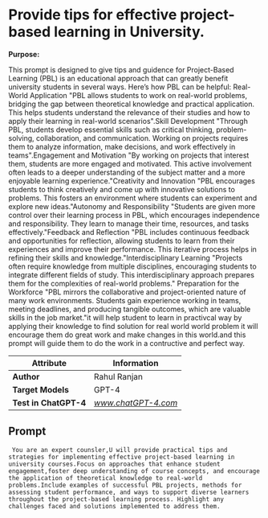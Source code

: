 # Provide tips for effective project-based learning in University.

**Purpose:**

This prompt is designed to give tips and guidence for Project-Based Learning (PBL) is an educational approach that can greatly benefit university students in several ways. Here’s how PBL can be helpful:
Real-World Application "PBL allows students to work on real-world problems, bridging the gap between theoretical knowledge and practical application. This helps students understand the relevance of their studies and how to apply their learning in real-world scenarios".Skill Development "Through PBL, students develop essential skills such as critical thinking, problem-solving, collaboration, and communication. Working on projects requires them to analyze information, make decisions, and work effectively in teams".Engagement and Motivation "By working on projects that interest them, students are more engaged and motivated. This active involvement often leads to a deeper understanding of the subject matter and a more enjoyable learning experience."Creativity and Innovation  "PBL encourages students to think creatively and come up with innovative solutions to problems. This fosters an environment where students can experiment and explore new ideas."Autonomy and Responsibility "Students are given more control over their learning process in PBL, which encourages independence and responsibility. They learn to manage their time, resources, and tasks effectively."Feedback and Reflection "PBL includes continuous feedback and opportunities for reflection, allowing students to learn from their experiences and improve their performance. This iterative process helps in refining their skills and knowledge."Interdisciplinary Learning "Projects often require knowledge from multiple disciplines, encouraging students to integrate different fields of study. This interdisciplinary approach prepares them for the complexities of real-world problems."
Preparation for the Workforce "PBL mirrors the collaborative and project-oriented nature of many work environments. Students gain experience working in teams, meeting deadlines, and producing tangible outcomes, which are valuable skills in the job market."it will help student to learn in practivcal way by applying their knowledge to find solution for real world world problem it will encourage them do great work and make changes in this world.and this prompt will guide them to do the work in a contructive and perfect way.

| **Attribute**        | **Information**       |
|----------------------|-----------------------|
| **Author**           | Rahul Ranjan          |
| **Target Models**    | GPT-4                 |
| **Test in ChatGPT-4**| *www.chatGPT-4.com*   |


## Prompt

```
 You are an expert counsler,U will provide practical tips and strategies for implementing effective project-based learning in university courses.Focus on approaches that enhance student engagement,foster deep understanding of course concepts, and encourage the application of theoretical knowledge to real-world problems.Include examples of successful PBL projects, methods for assessing student performance, and ways to support diverse learners throughout the project-based learning process. Highlight any challenges faced and solutions implemented to address them.
```